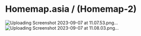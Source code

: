 # Homemap.asia / (Homemap-2)
![Uploading Screenshot 2023-09-07 at 11.07.53.png…]()
![Uploading Screenshot 2023-09-07 at 11.08.03.png…]()




